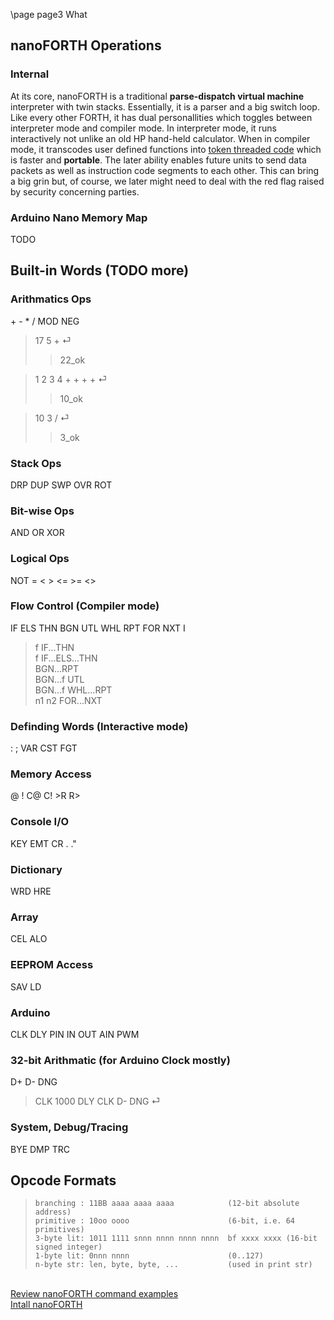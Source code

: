 \page page3 What

## nanoFORTH Operations
### Internal
At its core, nanoFORTH is a traditional **parse-dispatch virtual machine** interpreter with twin stacks. Essentially, it is a parser and a big switch loop. Like every other FORTH, it has dual personallities which toggles between interpreter mode and compiler mode. In interpreter mode, it runs interactively not unlike an old HP hand-held calculator. When in compiler mode, it transcodes user defined functions into <a href="https://www.complang.tuwien.ac.at/forth/threaded-code.html#what" target="_blank">token threaded code</a> which is faster and **portable**. The later ability enables future units to send data packets as well as instruction code segments to each other. This can bring a big grin but, of course, we later might need to deal with the red flag raised by security concerning parties.

### Arduino Nano Memory Map
TODO

## Built-in Words (TODO more)
### Arithmatics Ops
\+ - * / MOD NEG
> 17 5 + ⏎
>> 22_ok

> 1 2 3 4 + + + + ⏎
>> 10_ok

> 10 3 / ⏎
>> 3_ok

### Stack Ops
DRP DUP SWP OVR ROT

### Bit-wise Ops
AND OR XOR

### Logical Ops
NOT = < > <= >= <>

### Flow Control (Compiler mode)
IF ELS THN BGN UTL WHL RPT FOR NXT I
> f IF...THN<br/>
> f IF...ELS...THN<br/>
> BGN...RPT<br/>
> BGN...f UTL<br/>
> BGN...f WHL...RPT<br/>
> n1 n2 FOR...NXT

### Definding Words (Interactive mode)
: ; VAR CST FGT

### Memory Access
@ ! C@ C! >R R>

### Console I/O
KEY EMT CR . .\"

### Dictionary
WRD HRE

### Array
CEL ALO

### EEPROM Access
SAV LD

### Arduino
CLK DLY PIN IN OUT AIN PWM

### 32-bit Arithmatic (for Arduino Clock mostly)
D+ D- DNG
> CLK 1000 DLY CLK D- DNG ⏎

### System, Debug/Tracing
BYE DMP TRC

## Opcode Formats
>    `branching : 11BB aaaa aaaa aaaa            (12-bit absolute address)`<br>
>    `primitive : 10oo oooo                      (6-bit, i.e. 64 primitives)`<br>
>    `3-byte lit: 1011 1111 snnn nnnn nnnn nnnn  bf xxxx xxxx (16-bit signed integer)`<br>
>    `1-byte lit: 0nnn nnnn                      (0..127)`<br>
>    `n-byte str: len, byte, byte, ...           (used in print str)`<br>

<br/>
<a href="page1.html">Review nanoFORTH command examples</a><br/>
<a href="page2.html">Intall nanoFORTH</a>




